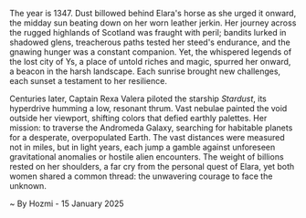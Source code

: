 
The year is 1347.  Dust billowed behind Elara's horse as she urged it onward, the midday sun beating down on her worn leather jerkin.  Her journey across the rugged highlands of Scotland was fraught with peril; bandits lurked in shadowed glens, treacherous paths tested her steed's endurance, and the gnawing hunger was a constant companion. Yet, the whispered legends of the lost city of Ys, a place of untold riches and magic, spurred her onward, a beacon in the harsh landscape.  Each sunrise brought new challenges, each sunset a testament to her resilience.

Centuries later, Captain Rexa Valera piloted the starship *Stardust*, its hyperdrive humming a low, resonant thrum.  Vast nebulae painted the void outside her viewport, shifting colors that defied earthly palettes.  Her mission: to traverse the Andromeda Galaxy, searching for habitable planets for a desperate, overpopulated Earth.  The vast distances were measured not in miles, but in light years, each jump a gamble against unforeseen gravitational anomalies or hostile alien encounters.  The weight of billions rested on her shoulders, a far cry from the personal quest of Elara, yet both women shared a common thread: the unwavering courage to face the unknown.

~ By Hozmi - 15 January 2025
